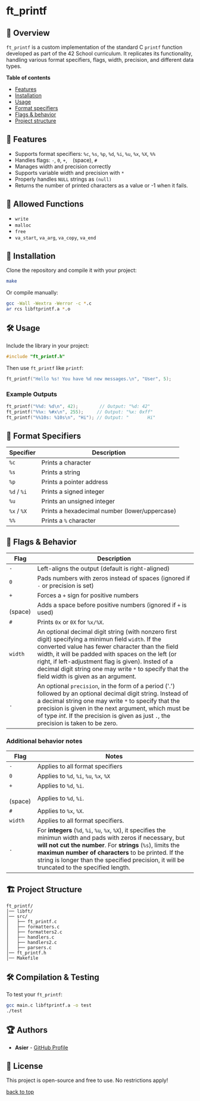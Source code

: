 # ft_printf

## 📌 Overview
`ft_printf` is a custom implementation of the standard C `printf` function developed as part of the 42 School curriculum. It replicates its functionality, handling various format specifiers, flags, width, precision, and different data types.

**Table of contents**
- [Features](#-features)
- [Installation](#-installation)
- [Usage](#-usage)
- [Format specifiers](#-format-specifiers)
- [Flags & behavior](#-flags--behavior)
- [Project structure](#-project-structure)

## 🚀 Features
- Supports format specifiers: `%c`, `%s`, `%p`, `%d`, `%i`, `%u`, `%x`, `%X`, `%%`
- Handles flags: `-`, `0`, `+`, ` ` (space), `#`
- Manages width and precision correctly
- Supports variable width and precision with `*`
- Properly handles `NULL` strings as `(null)`
- Returns the number of printed characters as a value or -1 when it fails.

## 📄 Allowed Functions
- `write`
- `malloc`
- `free`
- `va_start`, `va_arg`, `va_copy`, `va_end`

## 🔧 Installation
Clone the repository and compile it with your project:
```sh
make
```
Or compile manually:
```sh
gcc -Wall -Wextra -Werror -c *.c
ar rcs libftprintf.a *.o
```

## 🛠 Usage
Include the library in your project:
```c
#include "ft_printf.h"
```
Then use `ft_printf` like `printf`:
```c
ft_printf("Hello %s! You have %d new messages.\n", "User", 5);
```
### Example Outputs
```c
ft_printf("%%d: %d\n", 42);        // Output: "%d: 42"
ft_printf("%%x: %#x\n", 255);     // Output: "%x: 0xff"
ft_printf("%%10s: %10s\n", "Hi"); // Output: "       Hi"
```

## 📜 Format Specifiers
| Specifier | Description |
|-----------|-------------|
| `%c` | Prints a character |
| `%s` | Prints a string |
| `%p` | Prints a pointer address |
| `%d` / `%i` | Prints a signed integer |
| `%u` | Prints an unsigned integer |
| `%x` / `%X` | Prints a hexadecimal number (lower/uppercase) |
| `%%` | Prints a `%` character |

## 🎯 Flags & Behavior
| Flag | Description |
|------|-------------|
| `-`  | Left-aligns the output (default is right-aligned) |
| `0`  | Pads numbers with zeros instead of spaces (ignored if `-` or precision is set) |
| `+`  | Forces a `+` sign for positive numbers |
| ` `(space)  | Adds a space before positive numbers (ignored if `+` is used) |
| `#`  | Prints `0x` or `0X` for `%x/%X`. |
| `width` | An optional decimal digit string (with nonzero first digit) specifying a minimun field `width`. If the converted value has fewer character than the field width, it will be padded with spaces on the left (or right, if left-adjustment flag is given). Insted of a decimal digit string one may write `*` to specify that the field width is given as an argument. |
| `.`| An optional `precision`, in the form of a period ('.') followed by an optional decimal digit string. Instead of a decimal string one may write `*` to specify that the precision is given in the next argument, which must be of type *int*. If the precision is given as just `.`, the precision is taken to be zero. |
### Additional behavior notes
| Flag | Notes |
|------|-------|
| `-`  | Applies to all format specifiers |
| `0`  | Applies to `%d`, `%i`, `%u`, `%x`, `%X` |
| `+`  | Applies to `%d`, `%i`. |
| ` `(space) | Applies to `%d`, `%i`. |
| `#`  | Applies to `%x`, `%X`. |
| `width` | Applies to all format specifiers. |
| `.`  | For **integers** (`%d`, `%i`, `%u`, `%x`, `%X`), it specifies the minimun width and pads with zeros if necessary, but **will not cut the number**. For **strings** (`%s`), limits the **maximun number of characters** to be printed. If the string is longer than the specified precision, it will be truncated to the specified length. | 
## 🏗 Project Structure
```
ft_printf/
│── libft/
│── src/
│   ├── ft_printf.c
│   ├── formatters.c
│   ├── formatters2.c
│   ├── handlers.c
│   ├── handlers2.c
│   ├── parsers.c
│── ft_printf.h
│── Makefile
```

## 🛠 Compilation & Testing
To test your `ft_printf`:
```sh
gcc main.c libftprintf.a -o test
./test
```

## 🏆 Authors
- **Asier** - [GitHub Profile](https://github.com/aluquevent)

## 📜 License
This project is open-source and free to use. No restrictions apply!



[back to top](#ft_printf)
